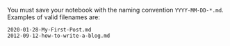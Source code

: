 You must save your notebook with the naming convention `YYYY-MM-DD-*.md`.  
Examples of valid filenames are:

```shell
2020-01-28-My-First-Post.md
2012-09-12-how-to-write-a-blog.md
```
